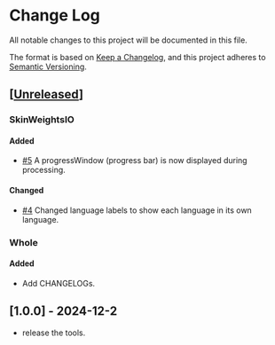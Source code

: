 # Change Log

All notable changes to this project will be documented in this file.

The format is based on [Keep a Changelog](https://keepachangelog.com/en/1.1.0/),
and this project adheres to [Semantic Versioning](https://semver.org/spec/v2.0.0.html).

## [[Unreleased]]
### SkinWeightsIO
#### Added
- [#5](https://github.com/Hum9183/MayaHumTools/pull/5) A progressWindow (progress bar) is now displayed during processing.

#### Changed
- [#4](https://github.com/Hum9183/MayaHumTools/pull/4) Changed language labels to show each language in its own language.

### Whole
#### Added
- Add CHANGELOGs.

## [1.0.0] - 2024-12-2
- release the tools.

[Unreleased]: https://github.com/Hum9183/MayaHumTools/compare/1.0.0...master
